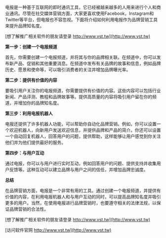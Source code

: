 电报是一种基于互联网的即时通讯工具，它已经被越来越多的人用来进行个人和商业通讯。尽管在社交媒体营销方面，大家更喜欢使用Facebook，Instagram和Twitter等平台，但电报也不容忽视。下面将介绍如何利用电报作为品牌营销工具来提升品牌知名度。

[想了解推广相关软件的朋友请登录 http://www.vst.tw](http://www.vst.tw)

**第一步：创建一个电报频道**

首先，你需要创建一个电报频道，并将其与你的品牌相关联。在频道中，你可以发布新产品、促销和其他重要消息。在频道中发布有关品牌的故事和信息，例如品牌历史、愿景和使命等，可以吸引消费者的关注并增加品牌曝光率。

**第二步：提供有价值的内容**

要吸引用户关注你的电报频道，你需要提供有价值的内容。这些内容可以包括行业新闻、产品评测、教程和品牌故事等。提供高质量的内容将吸引用户留在你的频道，并增加你的品牌知名度。

**第三步：利用电报机器人**

电报还提供了许多机器人功能，可以帮助你自动化品牌营销。例如，你可以设置一个欢迎机器人，向新用户发送欢迎信息，并提供品牌和产品的简介。你还可以设置一个自动回复机器人，回答用户的问题，提供帮助，这样能够让用户感觉到你关注他们并为他们提供最好的服务。

**第四步：与用户互动**

通过电报，你可以与用户进行实时互动，例如回答用户的问题、提供支持并收集用户反馈等。这种互动可以建立品牌与用户之间的信任，并增加品牌忠诚度。

**总结**

在品牌营销方面，电报是一个非常有用的工具。通过创建一个电报频道，并提供有价值的内容，在利用电报机器人和与用户互动的同时，可以提高品牌知名度并吸引更多的用户。当然，在使用电报进行品牌营销时，也要遵守相关的法律法规，以保证品牌营销的合法性。

[想了解推广相关软件的朋友请登录 http://www.vst.tw](http://www.vst.tw)


[访问软件官网 http://www.vst.tw](http://www.vst.tw)
